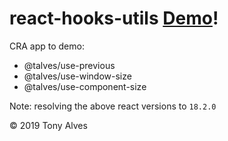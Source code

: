 # react-hooks-utils [Demo][demo]!

CRA app to demo:

- @talves/use-previous
- @talves/use-window-size
- @talves/use-component-size

Note: resolving the above react versions to `18.2.0`

© 2019 Tony Alves

[demo]: https://react-hooks-utils.netlify.com